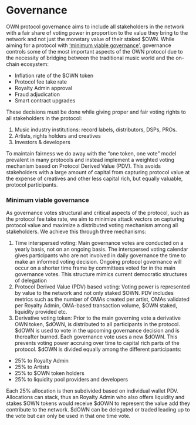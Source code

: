# Governance

OWN protocol governance aims to include all stakeholders in the network with a fair share of voting power in proportion to the value they bring to the network and not just the monetary value of their staked $OWN. While aiming for a protocol with [‘minimum viable governance](https://fehrsam.xyz/blog/governance-minimization)’, governance controls some of the most important aspects of the OWN protocol due to the necessity of bridging between the traditional music world and the on-chain ecosystem:

* Inflation rate of the $OWN token&#x20;
* Protocol fee take rate&#x20;
* Royalty Admin approval
* Fraud adjudication&#x20;
* Smart contract upgrades

These decisions must be done while giving proper and fair voting rights to all stakeholders in the protocol:

1. Music industry institutions: record labels, distributors, DSPs, PROs.&#x20;
2. Artists, rights holders and creatives
3. Investors & developers



To maintain fairness we do away with the “one token, one vote” model prevalent in many protocols and instead implement a weighted voting mechanism based on Protocol Derived Value (PDV). This avoids stakeholders with a large amount of capital from capturing protocol value at the expense of creatives and other less capital rich, but equally valuable, protocol participants.

### **Minimum viable governance**

As governance votes structural and critical aspects of the protocol, such as the protocol fee take rate, we aim to minimize attack vectors on capturing protocol value and maximize a distributed voting mechanism among all stakeholders. We achieve this through three mechanisms:

1. Time interspersed voting: Main governance votes are conducted on a yearly basis, not on an ongoing basis. The interspersed voting calendar gives participants who are not involved in daily governance the time to make an informed voting decision. Ongoing protocol governance will occur on a shorter time frame by committees voted for in the main governance votes. This structure mimics current democratic structures of delegation
2. Protocol Derived Value (PDV) based voting: Voting power is represented by value to the network and not only staked $OWN. PDV includes metrics such as the number of OMAs created per artist, OMAs validated per Royalty Admin, OMA-based transaction volume, $OWN staked, liquidity provided etc.
3. Derivative voting token: Prior to the main governing vote a derivative OWN token, $dOWN, is distributed to all participants in the protocol. $dOWN is used to vote in the upcoming governance decision and is thereafter burned. Each governance vote uses a new $dOWN. This prevents voting power accruing over time to capital rich parts of the protocol. $dOWN is divided equally among the different participants:

* 25% to Royalty Admin&#x20;
* 25% to Artists&#x20;
* 25% to $OWN token holders&#x20;
* 25% to liquidity pool providers and developers

Each 25% allocation is then subdivided based on individual wallet PDV. Allocations can stack, thus an Royalty Admin who also offers liquidity and stakes $OWN tokens would receive $dOWN to represent the value add they contribute to the network. $dOWN can be delegated or traded leading up to the vote but can only be used in that one time vote.

